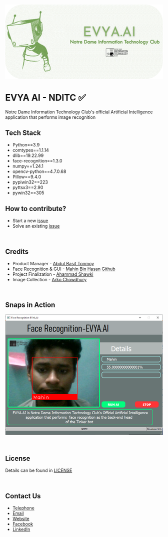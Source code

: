 ![EVYA](other/banner.png)

# EVYA AI - NDITC ✅
Notre Dame Information Technology Club's official Artificial Intelligence application that performs image recognition
<br>

## Tech Stack
 - Python==3.9
 - comtypes==1.1.14
 - dlib==19.22.99
 - face-recognition==1.3.0
 - numpy==1.24.1
 - opencv-python==4.7.0.68
 - Pillow==9.4.0
 - pypiwin32==223
 - pyttsx3==2.90
 - pywin32==305


## How to contribute?
- Start a new [issue](https://github.com/nditc/EVYA-AI/issues/new)
- Solve an existing [issue](https://github.com/nditc/EVYA-AI/issues)

<br>

## Credits
- Product Manager - [Abdul Basit Tonmoy](https://www.facebook.com/abasit.tonmoy)
- Face Recognition & GUI - [Mahin Bin Hasan](https://www.facebook.com/root.mahin) [Github](https://github.com/mahinbinhasan)
- Project Finalization - [Ahammad Shawki](https://linktr.ee/ahammadshawki8/)
- Image Collection - [Arko Chowdhury](https://www.facebook.com/arko.chowdhury.121)

<br>

## Snaps in Action
![snap1.png](other/snap1.PNG)



<br>

## License
Details can be found in [LICENSE](LICENSE)

<br>

## Contact Us
- [Telephone](tel:01885-925097)
- [Email](mailto:info@nditc.org)
- [Website](http://nditc.org/)
- [Facebook](https://www.facebook.com/nditc.official)
- [LinkedIn](https://www.linkedin.com/company/nditc/)
